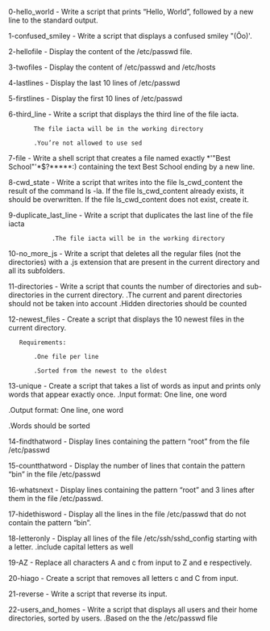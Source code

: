 0-hello_world - Write a script that prints “Hello, World”, followed by a new line to the standard output.



1-confused_smiley - Write a script that displays a confused smiley "(Ôo)'.



2-hellofile - Display the content of the /etc/passwd file.



3-twofiles - Display the content of /etc/passwd and /etc/hosts



4-lastlines - Display the last 10 lines of /etc/passwd



5-firstlines - Display the first 10 lines of /etc/passwd



6-third_line - Write a script that displays the third line of the file iacta.



           The file iacta will be in the working directory  

           .You’re not allowed to use sed

7-file - Write a shell script that creates a file named exactly *\'"Best School"'\*$?*****:) containing the text Best School ending by a new line.



8-cwd_state - Write a script that writes into the file ls_cwd_content the result of the command ls -la. If the file ls_cwd_content already exists, it should be overwritten. If the file ls_cwd_content does not exist, create it.



9-duplicate_last_line - Write a script that duplicates the last line of the file iacta



                .The file iacta will be in the working directory

10-no_more_js - Write a script that deletes all the regular files (not the directories) with a .js extension that are present in the current directory and all its subfolders.



11-directories - Write a script that counts the number of directories and sub-directories in the current directory. .The current and parent directories should not be taken into account .Hidden directories should be counted



12-newest_files - Create a script that displays the 10 newest files in the current directory.



       Requirements:

           .One file per line

           .Sorted from the newest to the oldest

13-unique - Create a script that takes a list of words as input and prints only words that appear exactly once. .Input format: One line, one word



.Output format: One line, one word



.Words should be sorted



14-findthatword - Display lines containing the pattern “root” from the file /etc/passwd



15-countthatword - Display the number of lines that contain the pattern “bin” in the file /etc/passwd



16-whatsnext - Display lines containing the pattern “root” and 3 lines after them in the file /etc/passwd.



17-hidethisword - Display all the lines in the file /etc/passwd that do not contain the pattern “bin”.



18-letteronly - Display all lines of the file /etc/ssh/sshd_config starting with a letter. .include capital letters as well



19-AZ - Replace all characters A and c from input to Z and e respectively.



20-hiago - Create a script that removes all letters c and C from input.



21-reverse - Write a script that reverse its input.



22-users_and_homes - Write a script that displays all users and their home directories, sorted by users. .Based on the the /etc/passwd file


